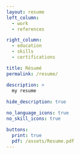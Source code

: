 ```yaml
---
layout: resume
left_column:
  - work
  - references

right_column:
  - education
  - skills
  - certifications

title: Résumé
permalink: /resume/

description: >
  my resume
  
hide_description: true

no_language_icons: true
no_skill_icons: true

buttons:
  print: true
  pdf: /assets/Resume.pdf
---
```

